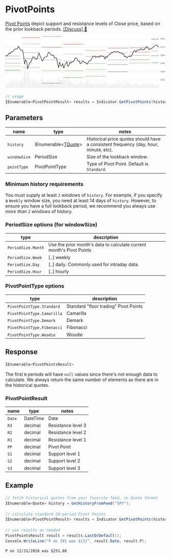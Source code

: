 ﻿# PivotPoints

[Pivot Points](https://en.wikipedia.org/wiki/Pivot_point_(technical_analysis)) depict support and resistance levels of Close price, based on the prior lookback periods.
[[Discuss] :speech_balloon:](https://github.com/DaveSkender/Stock.Indicators/discussions/274 "Community discussion about this indicator")

![image](chart.png)

```csharp
// usage
IEnumerable<PivotPointResult> results = Indicator.GetPivotPoints(history, lookbackPeriod);  
```

## Parameters

| name | type | notes
| -- |-- |--
| `history` | IEnumerable\<[TQuote](../../docs/GUIDE.md#quote)\> | Historical price quotes should have a consistent frequency (day, hour, minute, etc).
| `windowSize` | PeriodSize | Size of the lookback window.
| `pointType` | PivotPointType | Type of Pivot Point.  Default is `Standard`.

### Minimum history requirements

You must supply at least `2` windows of `history`.  For example, if you specify a `Weekly` window size, you need at least 14 days of `history`.  However, to ensure you have a full lookback period, we recommend you always use _more than_ `2` windows of history.

### PeriodSize options (for windowSize)

| type | description
|-- |--
| `PeriodSize.Month` | Use the prior month's data to calculate current month's Pivot Points
| `PeriodSize.Week` | [..] weekly
| `PeriodSize.Day` | [..] daily.  Commonly used for intraday data.
| `PeriodSize.Hour` | [..] hourly

### PivotPointType options

| type | description
|-- |--
| `PivotPointType.Standard` | Standard "floor trading" Pivot Points
| `PivotPointType.Camarilla` | Camarilla
| `PivotPointType.Demark` | Demark
| `PivotPointType.Fibonacci` | Fibonacci
| `PivotPointType.Woodie` | Woodie

## Response

```csharp
IEnumerable<PivotPointsResult>
```

The first `N` periods will have `null` values since there's not enough data to calculate.  We always return the same number of elements as there are in the historical quotes.

### PivotPointResult

| name | type | notes
| -- |-- |--
| `Date` | DateTime | Date
| `R3` | decimal | Resistance level 3
| `R2` | decimal | Resistance level 2
| `R1` | decimal | Resistance level 1
| `PP` | decimal | Pivot Point
| `S1` | decimal | Support level 1
| `S2` | decimal | Support level 2
| `S3` | decimal | Support level 3

## Example

```csharp
// fetch historical quotes from your favorite feed, in Quote format
IEnumerable<Quote> history = GetHistoryFromFeed("SPY");

// calculate standard 20-period Pivot Points
IEnumerable<PivotPointResult> results = Indicator.GetPivotPoints(history,20,PivotPointType.Woodie);

// use results as needed
PivotPointsResult result = results.LastOrDefault();
Console.WriteLine("P on {0} was ${1}", result.Date, result.P);
```

```bash
P on 12/31/2018 was $251.86
```
